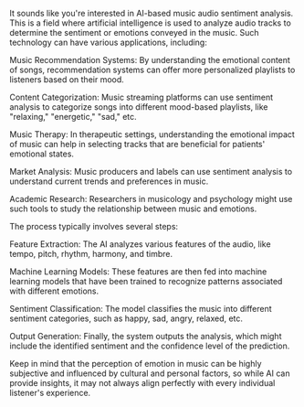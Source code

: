 
It sounds like you're interested in AI-based music audio sentiment analysis. This is a field where artificial intelligence is used to analyze audio tracks to determine the sentiment or emotions conveyed in the music. Such technology can have various applications, including:

Music Recommendation Systems: By understanding the emotional content of songs, recommendation systems can offer more personalized playlists to listeners based on their mood.

Content Categorization: Music streaming platforms can use sentiment analysis to categorize songs into different mood-based playlists, like "relaxing," "energetic," "sad," etc.

Music Therapy: In therapeutic settings, understanding the emotional impact of music can help in selecting tracks that are beneficial for patients' emotional states.

Market Analysis: Music producers and labels can use sentiment analysis to understand current trends and preferences in music.

Academic Research: Researchers in musicology and psychology might use such tools to study the relationship between music and emotions.

The process typically involves several steps:

Feature Extraction: The AI analyzes various features of the audio, like tempo, pitch, rhythm, harmony, and timbre.

Machine Learning Models: These features are then fed into machine learning models that have been trained to recognize patterns associated with different emotions.

Sentiment Classification: The model classifies the music into different sentiment categories, such as happy, sad, angry, relaxed, etc.

Output Generation: Finally, the system outputs the analysis, which might include the identified sentiment and the confidence level of the prediction.

Keep in mind that the perception of emotion in music can be highly subjective and influenced by cultural and personal factors, so while AI can provide insights, it may not always align perfectly with every individual listener's experience.

